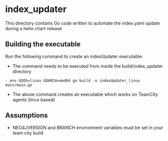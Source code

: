 # index_updater

This directory contains Go code written to automate the index.yaml update during a helm chart release

## Building the executable

Run the following command to create an indexUpdater executable:

- The command needs to be executed from inside the build/index_updater directory
```
- env GOOS=linux GOARCH=amd64 go build -o indexUpdater_linux main/main.go
```
- The above command creates an executable which works on TeamCity agents (linux based)

## Assumptions
- NEO4JVERSION and BRANCH environment variables must be set in your team city build
